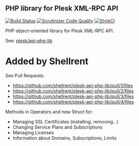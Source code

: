 ## PHP library for Plesk XML-RPC API

[![Build Status](https://travis-ci.com/plesk/api-php-lib.svg?branch=master)](https://travis-ci.com/plesk/api-php-lib) [![Scrutinizer Code Quality](https://scrutinizer-ci.com/g/plesk/api-php-lib/badges/quality-score.png?b=master)](https://scrutinizer-ci.com/g/plesk/api-php-lib/?branch=master)
[![StyleCI](https://styleci.io/repos/26514840/shield?branch=master)](https://styleci.io/repos/26514840)

PHP object-oriented library for Plesk XML-RPC API.

See: [plesk/api-php-lib](https://github.com/plesk/api-php-lib)

# Added by Shellrent

See Pull Requests:

- https://github.com/shellrent/plesk-api-php-lib/pull/1/files
- https://github.com/shellrent/plesk-api-php-lib/pull/2/files
- https://github.com/shellrent/plesk-api-php-lib/pull/3/files
- https://github.com/shellrent/plesk-api-php-lib/pull/4/files

Methods in Operators and new Struct for:

- Managing SSL Certificates (installing, removing...)
- Changing Service Plans and Subscriptions
- Managing Licenses
- Information about Domains, Subscriptions, Limits
